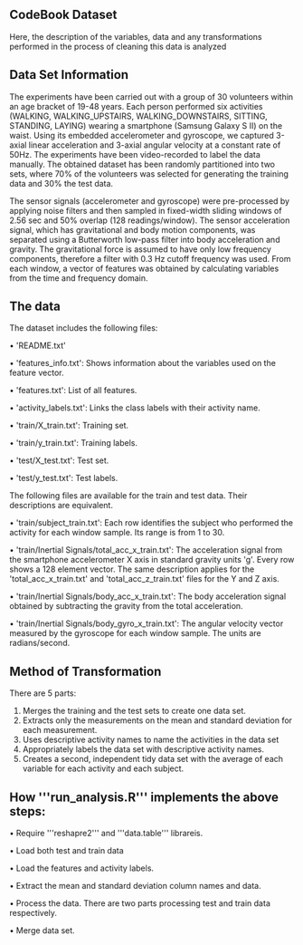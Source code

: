 ## CodeBook Dataset

Here, the description of the variables, data and any transformations performed in the process of cleaning this data is analyzed

## Data Set Information

The experiments have been carried out with a group of 30 volunteers within an age bracket of 19-48 years. Each person performed six activities (WALKING, WALKING_UPSTAIRS, WALKING_DOWNSTAIRS, SITTING, STANDING, LAYING) wearing a smartphone (Samsung Galaxy S II) on the waist. Using its embedded accelerometer and gyroscope, we captured 3-axial linear acceleration and 3-axial angular velocity at a constant rate of 50Hz. The experiments have been video-recorded to label the data manually. The obtained dataset has been randomly partitioned into two sets, where 70% of the volunteers was selected for generating the training data and 30% the test data.

The sensor signals (accelerometer and gyroscope) were pre-processed by applying noise filters and then sampled in fixed-width sliding windows of 2.56 sec and 50% overlap (128 readings/window). The sensor acceleration signal, which has gravitational and body motion components, was separated using a Butterworth low-pass filter into body acceleration and gravity. The gravitational force is assumed to have only low frequency components, therefore a filter with 0.3 Hz cutoff frequency was used. From each window, a vector of features was obtained by calculating variables from the time and frequency domain.

## The data

The dataset includes the following files:

•	'README.txt'

•	'features_info.txt': Shows information about the variables used on the feature vector.

•	'features.txt': List of all features.

•	'activity_labels.txt': Links the class labels with their activity name.

•	'train/X_train.txt': Training set.

•	'train/y_train.txt': Training labels.

•	'test/X_test.txt': Test set.

•	'test/y_test.txt': Test labels.

The following files are available for the train and test data. Their descriptions are equivalent.

•	'train/subject_train.txt': Each row identifies the subject who performed the activity for each window sample. Its range is from 1 to 30.

•	'train/Inertial Signals/total_acc_x_train.txt': The acceleration signal from the smartphone accelerometer X axis in standard gravity units 'g'. Every row shows a 128 element vector. The same description applies for the 'total_acc_x_train.txt' and 'total_acc_z_train.txt' files for the Y and Z axis.

•	'train/Inertial Signals/body_acc_x_train.txt': The body acceleration signal obtained by subtracting the gravity from the total acceleration.

•	'train/Inertial Signals/body_gyro_x_train.txt': The angular velocity vector measured by the gyroscope for each window sample. The units are radians/second.

## Method of Transformation

There are 5 parts:

1.	Merges the training and the test sets to create one data set.
2.	Extracts only the measurements on the mean and standard deviation for each measurement.
3.	Uses descriptive activity names to name the activities in the data set
4.	Appropriately labels the data set with descriptive activity names.
5.	Creates a second, independent tidy data set with the average of each variable for each activity and each subject.

## How '''run_analysis.R''' implements the above steps:

•	Require '''reshapre2''' and '''data.table''' librareis.

•	Load both test and train data

•	Load the features and activity labels.

•	Extract the mean and standard deviation column names and data.

•	Process the data. There are two parts processing test and train data respectively.

•	Merge data set.


